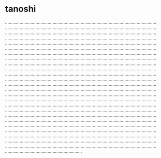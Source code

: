 # tanoshi
...........................................................................................................................................................................................................................................................................................................................................................................................................................................................................................................................................................................................................................................................................................................................................................................................................................................................................................................................................................................................................................................................................................................................................................................................................................................................................................................................................................................................................................................................................................................................................................................................................................................................................................................................................................................................................................................................................................................................................................................................................................................................................................................................................................................................................................................................................................................................................................................................................................................................................................................................................................................................................................................................................................................................................................................................................................................................................................................................................................................................................................................................................................................................................................................................................................................................................................